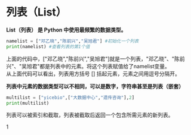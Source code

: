 # 列表（List）

**List（列表） 是 Python 中使用最频繁的数据类型。**

```python
namelist = ["邓乙晓","陈前兴","吴旭君"] #初始化一个列表
print(namelist) #查看列表的第1个值
```

上面的代码中，\["邓乙晓","陈前兴","吴旭君"\]就是一个列表，"邓乙晓"、"陈前兴"、"吴旭君"都是列表中的元素。将这个列表赋值给了namelist变量。  
从上面代码可以看出，列表用方括号 \[\] 括起元素，元素之间用逗号分隔开。

**列表中元素的数据类型可以不相同，可以是数字，字符串甚至是列表（嵌套）**

```python
multilist = ["yicebio",["大数据中心","遗传咨询"],2]
print(multilist)
```



列表可以被索引和截取，列表被截取后返回一个包含所需元素的新列表。



1

